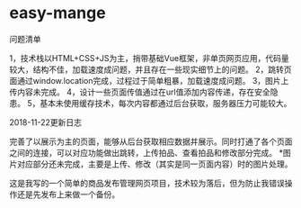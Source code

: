 # easy-mange
问题清单

1，技术栈以HTML+CSS+JS为主，捎带基础Vue框架，非单页网页应用，代码量较大，结构不佳，加载速度成问题，并且存在一些现实细节上的问题。
2，跳转页面通过window.location完成，过程过于简单粗暴，加载速度成问题。
3，图片上传内容未完成。
4，设计一些页面传值通过在url值添加内容传递，存在安全隐患。
5，基本未使用缓存技术，每次内容都通过后台获取，服务器压力可能较大。


2018-11-22更新日志

完善了以展示为主的页面，能够从后台获取相应数据并展示。同时打通了各个页面之间的连接，可以对应功能做出跳转，上传拍品、查看拍品和修改部分完成。
*图片对应部分还未完成，主要是上传、修改（其实是同一页面内容）时的图片处理。


这是我写的一个简单的商品发布管理网页项目，技术较为落后，但为防止我错误操作还是先发布上来做一个备份。
